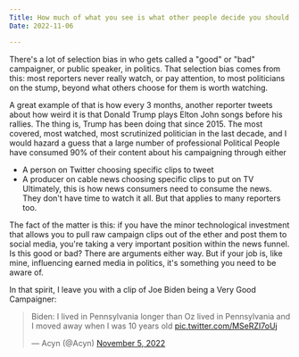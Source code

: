 ```yaml
---
Title: How much of what you see is what other people decide you should see?
Date: 2022-11-06

---
```


There's a lot of selection bias in who gets called a "good" or "bad" campaigner, or public speaker, in politics. That selection bias comes from this: most reporters never really watch, or pay attention, to most politicians on the stump, beyond what others choose for them is worth watching.

A great example of that is how every 3 months, another reporter tweets about how weird it is that Donald Trump plays Elton John songs before his rallies. The thing is, Trump has been doing that since 2015. The most covered, most watched, most scrutinized politician in the last decade, and I would hazard a guess that a large number of professional Political People have consumed 90% of their content about his campaigning through either 
* A person on Twitter choosing specific clips to tweet
* A producer on cable news choosing specific clips to put on TV
Ultimately, this is how news consumers need to consume the news. They don't have time to watch it all. But that applies to many reporters too. 

The fact of the matter is this: if you have the minor technological investment that allows you to pull raw campaign clips out of the ether and post them to social media, you're taking a very important position within the news funnel. Is this good or bad? There are arguments either way. But if your job is, like mine, influencing earned media in politics, it's something you need to be aware of. 

In that spirit, I leave you with a clip of Joe Biden being a Very Good Campaigner:

<blockquote class="twitter-tweet"><p lang="en" dir="ltr">Biden: I lived in Pennsylvania longer than Oz lived in Pennsylvania and I moved away when I was 10 years old <a href="https://t.co/MSeRZI7oUj">pic.twitter.com/MSeRZI7oUj</a></p>&mdash; Acyn (@Acyn) <a href="https://twitter.com/Acyn/status/1589006463544037376?ref_src=twsrc%5Etfw">November 5, 2022</a></blockquote> <script async src="https://platform.twitter.com/widgets.js" charset="utf-8"></script>
